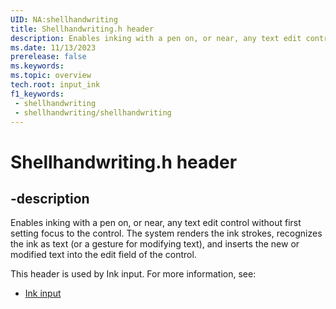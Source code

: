 ```yaml
---
UID: NA:shellhandwriting
title: Shellhandwriting.h header
description: Enables inking with a pen on, or near, any text edit control without first setting focus to the control. The system renders the ink strokes, recognizes the ink as text (or a gesture for modifying text), and inserts the new or modified text into the edit field of the control.
ms.date: 11/13/2023
prerelease: false
ms.keywords: 
ms.topic: overview
tech.root: input_ink
f1_keywords:
 - shellhandwriting
 - shellhandwriting/shellhandwriting
---
```


# Shellhandwriting.h header

## -description

Enables inking with a pen on, or near, any text edit control without first setting focus to the control. The system renders the ink strokes, recognizes the ink as text (or a gesture for modifying text), and inserts the new or modified text into the edit field of the control.

This header is used by Ink input. For more information, see:

- [Ink input](../_input_ink/index.md)
